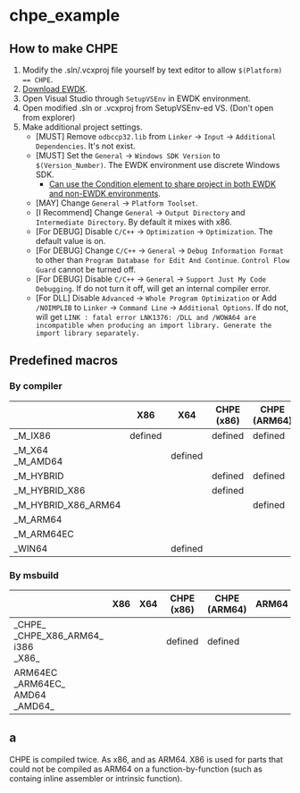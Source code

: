 # chpe_example

## How to make CHPE
1. Modify the .sln/.vcxproj file yourself by text editor to allow ``$(Platform) == CHPE``.  
2. [Download EWDK](https://docs.microsoft.com/windows-hardware/drivers/download-the-wdk#enterprise-wdk-ewdk).  
3. Open Visual Studio through ``SetupVSEnv`` in EWDK environment.  
4. Open modified .sln or .vcxproj from SetupVSEnv-ed VS. (Don't open from explorer)  
5. Make additional project settings.  
   - \[MUST\] Remove ``odbccp32.lib`` from ``Linker`` -> ``Input`` -> ``Additional Dependencies``. It's not exist.
   - \[MUST\] Set the ``General`` -> ``Windows SDK Version`` to ``$(Version_Number)``. The EWDK environment use discrete Windows SDK.
     - [Can use the Condition element to share project in both EWDK and non-EWDK environments](chpe_exe/chpe_exe.vcxproj#L51).  
   - \[MAY\] Change ``General`` -> ``Platform Toolset``.
   - \[I Recommend\] Change ``General`` -> ``Output Directory`` and ``Intermediate Directory``. By default it mixes with x86.
   - \[For DEBUG\] Disable ``C/C++`` -> ``Optimization`` -> ``Optimization``. The default value is on.
   - \[For DEBUG\] Change ``C/C++`` -> ``General`` -> ``Debug Information Format`` to other than ``Program Database for Edit And Continue``. ``Control Flow Guard`` cannot be turned off.
   - \[For DEBUG\] Disable ``C/C++`` -> ``General`` -> ``Support Just My Code Debugging``. If do not turn it off, will get an internal compiler error.
   - \[For DLL\] Disable ``Advanced`` -> ``Whole Program Optimization`` or Add ``/NOIMPLIB`` to ``Linker`` -> ``Command Line`` ->  ``Additional Options``. If do not, will get ``LINK : fatal error LNK1376: /DLL and /WOWA64 are incompatible when producing an import library. Generate the import library separately.``

## Predefined macros

### By compiler

| | X86 | X64 | CHPE<br>(x86) | CHPE<br>(ARM64) | ARM64 | ARM64EC |
| --- | --- | --- | --- | --- | --- | --- |
| \_M_IX86 | defined | | defined | defined |
| \_M_X64<br>\_M_AMD64 | | defined | | | | defined |
| \_M_HYBRID | | | defined | defined | | |
| \_M_HYBRID_X86 | | | defined | | |
| \_M_HYBRID_X86_ARM64 | | | | defined | | |
| \_M_ARM64 | | | | | defined | |
| \_M_ARM64EC | | | | | | defined |
| \_WIN64 | | defined | | | defined | defined |

### By msbuild

| | X86 | X64 | CHPE<br>(x86) | CHPE<br>(ARM64) | ARM64 | ARM64EC
| --- | --- | --- | --- | --- | --- | --- |
| \_CHPE_<br>\_CHPE_X86_ARM64_<br>i386<br>\_X86_ | | | defined | defined | | |
| ARM64EC<br>\_ARM64EC_<br>AMD64<br>\_AMD64_ | | | | | | defined |

## a
CHPE is compiled twice. As x86, and as ARM64. X86 is used for parts that could not be compiled as ARM64 on a function-by-function (such as containg inline assembler or intrinsic function).
